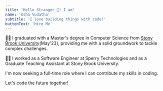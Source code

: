 ```yaml
---
title: 'Hello Stranger 👋! I am'
name: 'Usha Vudatha'
subtitle: 'I love building things with code!'
buttonText: 'Hire Me'
---
```


👩‍🎓 I graduated with a Master's degree in Computer Science from [Stony Brook University](https://drive.google.com/file/d/16pPmbO1AyS6kt6Lsqn2cnQcck694soBW/view?usp=sharing)(May'23), providing me with a solid groundwork to tackle complex challenges.

👩‍💻 I worked as a Software Engineer at Sperry Technologies and as a Graduate Teaching Assistant at Stony Brook University.

I'm now seeking a full-time role where I can contribute my skills in coding.

Let's code the future together!